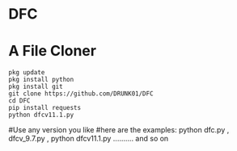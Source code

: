 # DFC
# A File Cloner
```
pkg update
pkg install python
pkg install git
git clone https://github.com/DRUNK01/DFC
cd DFC
pip install requests
python dfcv11.1.py
```
#Use any version you like 
#here are the examples: python dfc.py , dfcv_9.7.py , python dfcv11.1.py .......... and so on 
